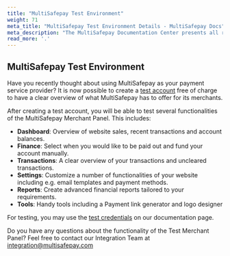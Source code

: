 ```yaml
---
title: "MultiSafepay Test Environment"
weight: 71
meta_title: "MultiSafepay Test Environment Details - MultiSafepay Docs"
meta_description: "The MultiSafepay Documentation Center presents all relevant information about our Plugins and API. You can also find support pages for payment methods, tools and general questions as well as the contact details of our Support and Integration Teams."
read_more: '.'
---
```


## MultiSafepay Test Environment

Have you recently thought about using MultiSafepay as your payment service provider? It is now possible to create a [test account](https://testmerchant.multisafepay.com/signup?_ga=2.239314307.1689046699.1579505297-896219683.1574159857) free of charge to have a clear overview of what MultiSafepay has to offer for its merchants.

After creating a test account, you will be able to test several functionalities of the MultiSafepay Merchant Panel. This includes:

* __Dashboard__: Overview of website sales, recent transactions and account balances.
* __Finance__: Select when you would like to be paid out and fund your account manually.
* __Transactions__: A clear overview of your transactions and uncleared transactions.
* __Settings__: Customize a number of functionalities of your website including e.g. email templates and payment methods.
* __Reports__: Create advanced financial reports tailored to your requirements.
* __Tools__: Handy tools including a Payment link generator and logo designer

For testing, you may use the [test credentials](https://docs.multisafepay.com/faq/getting-started/test-payment-details) on our documentation page.

Do you have any questions about the functionality of the Test Merchant Panel? Feel free to contact our Integration Team at <integration@multisafepay.com>